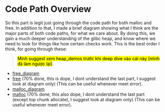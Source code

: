 # Code Path Overview

So this part is legit just going through the code path for both malloc and free. In addition to that, I made a brief diagram showing what I think are the major parts of both code paths, for what we care about. By doing this, we gain a much deeper understanding of the glibc heap, and know where we need to look for things like how certain checks work. This is the best order I think, for going through these:

> <mark>Mình suggest xem heap_demos trước khi deep dive vào cái này (mình đã làm ngược lại)</mark>.

- [free_diagram](free_diagram.md)
- [free](free.md) (70% done, this is dope, I dont understand the last part, I suggest look at diagram only) (This can be useful whenever meet error).  
- [malloc_diagram](malloc_diagram.md)
- [malloc](malloc.md) (70% done, this also dope, I dont understand the last part (except top chunk allocate), I suggest look at diagram only) (This can be useful whenever meet error).
